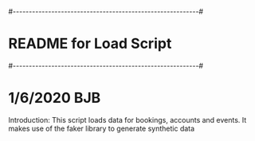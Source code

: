 #----------------------------------------------------------#
#      README for Load Script
#----------------------------------------------------------#
# 1/6/2020 BJB

Introduction:
    This script loads data for bookings, accounts and events.
    It makes use of the faker library to generate synthetic data
